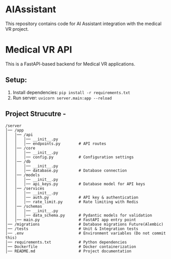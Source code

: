 # AIAssistant

This repository contains code for AI Assistant integration with the medical VR project.

# Medical VR API

This is a FastAPI-based backend for Medical VR applications.

## Setup:

1. Install dependencies: `pip install -r requirements.txt`
2. Run server: `uvicorn server.main:app --reload`

## Project Strucutre -

```
/server
│── /app
│   │── /api
│   │   │── __init__.py
│   │   │── endpoints.py        # API routes
│   │── /core
│   │   │── __init__.py
│   │   │── config.py           # Configuration settings
│   │── /db
│   │   │── __init__.py
│   │   │── database.py         # Database connection
│   │── /models
│   │   │── __init__.py
│   │   │── api_keys.py         # Database model for API keys
│   │── /services
│   │   │── __init__.py
│   │   │── auth.py             # API key & authentication
│   │   │── rate_limit.py       # Rate limiting with Redis
│   │── /schemas
│   │   │── __init__.py
│   │   │── data_schema.py      # Pydantic models for validation
│   │── main.py                 # FastAPI app entry point
│── /migrations                 # Database migrations Future(Alembic)
│── /tests                      # Unit & Integration tests
│── .env                        # Environment variables (Do not commit this)
│── requirements.txt            # Python dependencies
│── Dockerfile                  # Docker containerization
│── README.md                   # Project documentation
```
